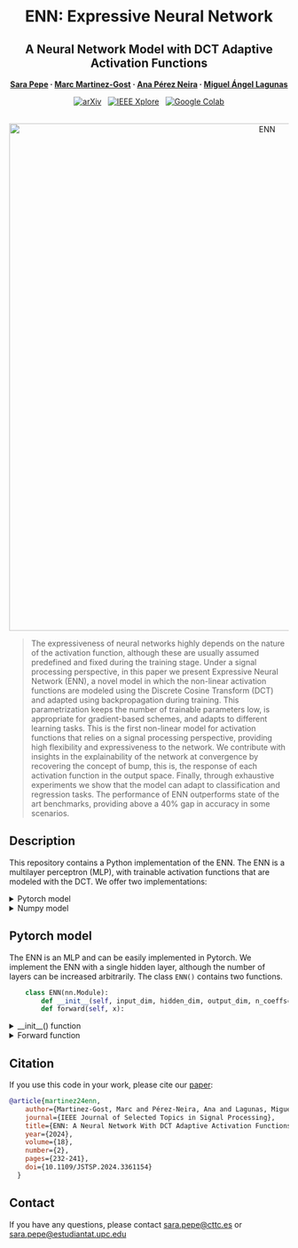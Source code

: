 <h1 align="center">ENN: Expressive Neural Network</h1>

<h2 align="center">A Neural Network Model with DCT Adaptive Activation Functions</h1>

<p align="center">
  <strong>
    <a href="" target="_blank">Sara Pepe</a> · 
    <a href="https://scholar.google.com/citations?user=s3A8tT4AAAAJ&hl=en" target="_blank">Marc Martinez-Gost</a> · 
    <a href="https://scholar.google.es/citations?user=HPT8giEAAAAJ&hl=en" target="_blank">Ana Pérez Neira</a> · 
    <a href="https://www.cttc.cat/people/miguel-angel-lagunas/" target="_blank">Miguel Ángel Lagunas</a>
  </strong>
</p>

<div align="center">
  <a href="https://arxiv.org/abs/2307.00673"><img src="https://img.shields.io/badge/arXiv-ENN-%23b31b1b?style=flat&logo=arXiv" alt="arXiv"></a>
  &nbsp;
  <a href="https://ieeexplore.ieee.org/document/10418453"><img src="https://img.shields.io/badge/Xplore-ENN-%2300629B?style=flat&logo=IEEE" alt="IEEE Xplore"></a>
  &nbsp;
  <!-- TODO url -->
  <a href="   "><img src="https://img.shields.io/badge/Colab-ENN-%23F9AB00?style=flat&logo=GoogleColab" alt="Google Colab"></a>
</div>
<br>

<p align="center">
<img width="914" alt="ENN" src="https://github.com/user-attachments/assets/41cc8130-ca4a-4c27-8dee-cb92834c02e2">
</p>



> The expressiveness of neural networks highly depends on the nature of the activation function, although these are usually assumed predefined and fixed during the training stage. Under a signal processing perspective, in this paper we present Expressive Neural Network (ENN), a novel model in which the non-linear activation functions are modeled using the Discrete Cosine Transform (DCT) and adapted using backpropagation during training. This parametrization keeps the number of trainable parameters low, is appropriate for gradient-based schemes, and adapts to different learning tasks. This is the first non-linear model for activation functions that relies on a signal processing perspective, providing high flexibility and expressiveness to the network. We contribute with insights in the explainability of the network at convergence by recovering the concept of bump, this is, the response of each activation function in the output space. Finally, through exhaustive experiments we show that the model can adapt to classification and regression tasks. The performance of ENN outperforms state of the art benchmarks, providing above a 40% gap in accuracy in some scenarios.

## Description
This repository contains a Python implementation of the ENN. The ENN is a multilayer perceptron (MLP), with trainable activation functions that are modeled with the DCT. We offer two implementations:

<details>
  <summary> Pytorch model </summary>
  
   - In [helloenn](https://github.com/sara81278/ENN/blob/main/helloenn.ipynb) we introduce a tutorial on the ENN and the DCT.
   - You can also [run helloenn in Colab](https://colab.research.google.com/drive/1S70GaGfkSLipH_byNqAPnknESNzp5h_y?usp=drive_link).
  
  These are the requirements used to run the notebooks:
  
  ```python
    # python==3.10.12
    numpy==1.26.4
    matplotlib==3.7.1
    scipy==1.13.1
    torch==2.4.1
    torchvision==0.19.1
  ```
</details>

<details>
  <summary> Numpy model </summary>
  
  In [ENNwithLMS](https://github.com/sara81278/ENN/blob/main/ENNwithLMS.ipynb) we provide a low level implementation of the ENN, including the 
  backpropagation algorithm. The ENN is trained with least mean squares (LMS), ensuring a better learning and performance. You can also
  [run ENNwithLMS in Colab](https://colab.research.google.com/drive/1e6Gtt2f3RU0a6bGukLi1XPDV8xw-lxDs?usp=drive_link).

  These are the requirements used to run the notebooks:
  
  ```python
    # python==3.10.12
    numpy==1.26.4
    matplotlib==3.7.1
    scipy==1.13.1
  ```
</details>


## Pytorch model
The ENN is an MLP and can be easily implemented in Pytorch. We implement the ENN with a single hidden layer, although the number of layers can be increased arbitrarily. The class ```ENN()``` contains two functions. 

``` python
    class ENN(nn.Module):
        def __init__(self, input_dim, hidden_dim, output_dim, n_coeffs=6, nft=512):
        def forward(self, x):
```

<details>
  <summary> __init__() function </summary>

  ``` python
      def __init__(self, input_dim, hidden_dim, output_dim, n_coeffs=6, nft=512):
          """
          This function creates the ENN with a single hidden layer. The adaptive activation functions initialized as lines.
      
          Parameters
          ----------
          input_dim : int
              Number of input variables.
          hidden_dim : int
              Number of neurons in the hidden layer.
          output_dim : int
              Number of output neurons in the output layer.
          n_coeffs: int
              Number of DCT coefficients per neuron. Same for all neurons.
          nft : int
              Resolution of the DCT.
      
          Returns
          -------
          ENN object
              ENN model.
          """
          super(ENN, self).__init__()
          # Linear weights
          self.fc1 = nn.Linear(input_dim, hidden_dim)
          self.fc2 = nn.Linear(hidden_dim, output_dim)
  
          # Adaptive Activation Functions
          idx = torch.arange(2, 2*n_coeffs+1, 2)
          coeffs = (2/nft) * torch.tensor([-207.6068,-23.1526,-8.3292,-4.2629,-2.5883,-1.5147])[:n_coeffs]
          F = torch.tile(coeffs,(hidden_dim,1))
          self.F_hid = nn.parameter.Parameter(data=F, requires_grad=True)
          self.F_out = nn.parameter.Parameter(data=coeffs[None,...], requires_grad=True)
          self.Q_hid = torch.tile(idx, (hidden_dim,1))
          self.Q_out = idx[None,...]
          self.nft = nft
  ```
  
  The ```ENN``` object contains two linear layers of weights. Each layer also contains a set of attributes for the activation functions. For instance, the hidden layer contains:
  - F_hid: DCT coefficients of AAF in the hidden layer. These are initialized as lines.
  - Q_hid: Indeces of the DCT coefficients in the hidden layer. These are fixed and equal for all neurons in the ENN.
  The same attributes exist for the output layer (namely, ```F_out``` and ```Q_out```). Note that ```F_hid``` and ```F_out``` are ```Parameter``` objects with ```requires_grad=True``` to ensure that the forward information is used in backpropagation.


</details>
<details>
  <summary> Forward function </summary>
 
  ``` python
      def forward(self, x):
          """
          This function creates the ENN with a single hidden layer. The adaptive activation functions initialized as lines.
      
          Parameters
          ----------
          x : Torch tensor
              Input batch of data.
          Returns
          -------
          out : Torch tensor
              Output of the ENN.
          """
          # Linear layer at the hidden layer
          out_fc1 = self.fc1(x)[...,None]
  
          # AAF at the hidden layer
          scaled = ((out_fc1 + 1) / 2) * self.nft
          dct_basis = self.F_hid * torch.cos( (np.pi / (2 * self.nft)) * (self.Q_hid-1) * (2*scaled-1) )
          hid_out = torch.sum(dct_basis, -1, keepdims=False)
  
          # Linear function at the output layer
          out_fc2 = self.fc2(hid_out)[...,None]
  
          # AAF at the output layer
          scaled_out = ((out_fc2 + 1) / 2) * self.nft
          dct_basis_out = self.F_out * torch.cos( (np.pi / (2 * self.nft)) * (self.Q_out-1) * (2*scaled_out-1) )
          out = torch.sum(dct_basis_out, -1, keepdims=False)
  
          return out
  ```
  
  The activation function at layer $l\in\{0,1\}$ and neuron $m\in\{0,1,\dots,M\}$,  $\sigma_{l,m}(z)$, is implemented as: 
  
  <p align="center">
    $\Large\sigma_{l,m}(z)=\sum\limits_{q=1}^{Q} F_{q,l}^{(m)}\cos\left(\frac{\pi(2q-1)(2\bar{z}+1)}{2N}\right),$
  </p>
  
  with $\bar{z}=\frac{N}{2}(z+1)$, and $F_{q,l}^{(m)}, q=1,\dots,Q$ is the set of DCT coefficients at neuron $m$ and layer $l$.
</details>

## Citation
If you use this code in your work, please cite our [paper](https://ieeexplore.ieee.org/document/10418453):
``` bib
@article{martinez24enn,
    author={Martinez-Gost, Marc and Pérez-Neira, Ana and Lagunas, Miguel Ángel},
    journal={IEEE Journal of Selected Topics in Signal Processing}, 
    title={ENN: A Neural Network With DCT Adaptive Activation Functions}, 
    year={2024},
    volume={18},
    number={2},
    pages={232-241},
    doi={10.1109/JSTSP.2024.3361154}
  }
```
## Contact
If you have any questions, please contact sara.pepe@cttc.es or sara.pepe@estudiantat.upc.edu

